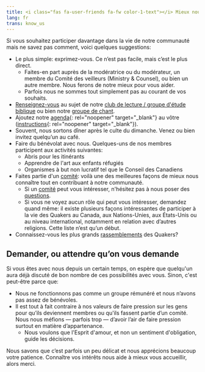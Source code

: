 ```yaml
---
title: <i class="fas fa-user-friends fa-fw color-1-text"></i> Mieux nous connaître
lang: fr
trans: know_us
---
```

Si vous souhaitez participer davantage dans la vie de notre communauté mais ne savez pas comment, voici quelques suggestions:
* Le plus simple: exprimez-vous. Ce n’est pas facile, mais c’est le plus direct. 
  * Faites-en part auprès de la modératrice ou du modérateur, un membre du Comité des veilleurs (Ministry & Counsel), ou bien un autre membre. Nous ferons de notre mieux pour vous aider.
  * Parfois nous ne sommes tout simplement pas au courant de vos souhaits.
* [Renseignez-vous](/contact-fr) au sujet de notre [club de lecture / groupe d'étude biblique](/nouveau/lecture_bible) ou bien notre [groupe de chant](/nouveau/chant).
* Ajoutez notre [agenda](https://calendar.google.com/calendar/embed?src=clerk%40montreal.quaker.ca&ctz=America%2FToronto){:  rel="noopener" target="_blank"} au vôtre ([instructions](https://support.google.com/calendar/answer/37100?hl=fr){:  rel="noopener" target="_blank"}).
* Souvent, nous sortons dîner après le culte du dimanche. Venez ou bien invitez quelqu’un au café.
* Faire du bénévolat avec nous. Quelques-uns de nos membres participent aux activités suivantes:
  * Abris pour les itinérants
  * Apprendre de l'art aux enfants réfugiés
  * Organismes à but non lucratif tel que le Conseil des Canadiens
* Faites partie d'un [comité](/nouveau/comités): voilà une des meilleures façons de mieux nous connaître tout en contribuant à notre communauté.
  * Si un [comité](/nouveau/comités) peut vous intéresser, n'hésitez pas à nous poser des [questions](/contact-fr).
  * Si vous ne voyez aucun rôle qui peut vous intéresser, demandez quand même: il existe plusieurs façons intéressantes de participer à la vie des Quakers au Canada, aux Nations-Unies, aux États-Unis ou au niveau international, notamment en relation avec d’autres religions. Cette liste n’est qu’un début.
* Connaissez-vous les plus grands [rassemblements](/nouveau/rassemblements) des Quakers?

## Demander, ou attendre qu’on vous demande
Si vous êtes avec nous depuis un certain temps, on espère que quelqu'un aura déjà discuté de bon nombre de ces possibilités avec vous. Sinon, c'est peut-être parce que:

* Nous ne fonctionnons pas comme un groupe rémunéré et nous n’avons pas assez de bénévoles.
* Il est tout à fait contraire à nos valeurs de faire pression sur les gens pour qu’ils deviennent membres ou qu'ils fassent partie d’un comité. Nous nous méfions — parfois trop — d’avoir l’air de faire pression surtout en matière d’appartenance.
  * Nous voulons que l'Esprit d'amour, et non un sentiment d'obligation, guide les décisions.

Nous savons que c’est parfois un peu délicat et nous apprécions beaucoup votre patience. Connaître vos intérêts nous aide à mieux vous accueillir, alors merci.

